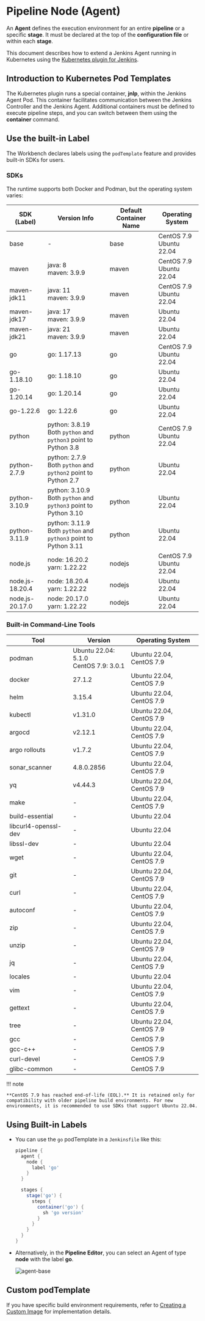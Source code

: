 # Pipeline Node (Agent)

An **Agent** defines the execution environment for an entire **pipeline** or a specific **stage**. It must be declared at the top of the **configuration file** or within each **stage**.

This document describes how to extend a Jenkins Agent running in Kubernetes using the [Kubernetes plugin for Jenkins](https://plugins.jenkins.io/kubernetes/).

## Introduction to Kubernetes Pod Templates

The Kubernetes plugin runs a special container, **jnlp**, within the Jenkins Agent Pod. This container facilitates communication between the Jenkins Controller and the Jenkins Agent. Additional containers must be defined to execute pipeline steps, and you can switch between them using the **container** command.

## Use the built-in Label

The Workbench declares labels using the `podTemplate` feature and provides built-in SDKs for users.

### SDKs

The runtime supports both Docker and Podman, but the operating system varies:

| SDK (Label) | Version Info | Default Container Name | Operating System |
|------------|-------------|----------------------|----------------|
| base | - | base | CentOS 7.9<br />Ubuntu 22.04 |
| maven | java: 8 <br />maven: 3.9.9 | maven | CentOS 7.9<br />Ubuntu 22.04 |
| maven-jdk11 | java: 11 <br />maven: 3.9.9 | maven | CentOS 7.9<br />Ubuntu 22.04 |
| maven-jdk17 | java: 17 <br />maven: 3.9.9 | maven | Ubuntu 22.04 |
| maven-jdk21 | java: 21 <br />maven: 3.9.9 | maven | Ubuntu 22.04 |
| go | go: 1.17.13 | go | CentOS 7.9<br />Ubuntu 22.04 |
| go-1.18.10 | go: 1.18.10 | go | Ubuntu 22.04 |
| go-1.20.14 | go: 1.20.14 | go | Ubuntu 22.04 |
| go-1.22.6 | go: 1.22.6 | go | Ubuntu 22.04 |
| python | python: 3.8.19<br />Both `python` and `python3` point to Python 3.8 | python | CentOS 7.9<br />Ubuntu 22.04 |
| python-2.7.9 | python: 2.7.9<br />Both `python` and `python2` point to Python 2.7 | python | Ubuntu 22.04 |
| python-3.10.9 | python: 3.10.9<br />Both `python` and `python3` point to Python 3.10 | python | Ubuntu 22.04 |
| python-3.11.9 | python: 3.11.9<br />Both `python` and `python3` point to Python 3.11 | python | Ubuntu 22.04 |
| node.js | node: 16.20.2 <br />yarn: 1.22.22 | nodejs | CentOS 7.9<br />Ubuntu 22.04 |
| node.js-18.20.4 | node: 18.20.4 <br />yarn: 1.22.22 | nodejs | Ubuntu 22.04 |
| node.js-20.17.0 | node: 20.17.0 <br />yarn: 1.22.22 | nodejs | Ubuntu 22.04 |

### Built-in Command-Line Tools

| Tool | Version | Operating System |
|------|---------|----------------|
| podman | Ubuntu 22.04: 5.1.0<br />CentOS 7.9: 3.0.1 | Ubuntu 22.04, CentOS 7.9 |
| docker | 27.1.2 | Ubuntu 22.04, CentOS 7.9 |
| helm | 3.15.4 | Ubuntu 22.04, CentOS 7.9 |
| kubectl | v1.31.0 | Ubuntu 22.04, CentOS 7.9 |
| argocd | v2.12.1 | Ubuntu 22.04, CentOS 7.9 |
| argo rollouts | v1.7.2 | Ubuntu 22.04, CentOS 7.9 |
| sonar_scanner | 4.8.0.2856 | Ubuntu 22.04, CentOS 7.9 |
| yq | v4.44.3 | Ubuntu 22.04, CentOS 7.9 |
| make | - | Ubuntu 22.04, CentOS 7.9 |
| build-essential | - | Ubuntu 22.04 |
| libcurl4-openssl-dev | - | Ubuntu 22.04 |
| libssl-dev | - | Ubuntu 22.04 |
| wget | - | Ubuntu 22.04, CentOS 7.9 |
| git | - | Ubuntu 22.04, CentOS 7.9 |
| curl | - | Ubuntu 22.04, CentOS 7.9 |
| autoconf | - | Ubuntu 22.04, CentOS 7.9 |
| zip | - | Ubuntu 22.04, CentOS 7.9 |
| unzip | - | Ubuntu 22.04, CentOS 7.9 |
| jq | - | Ubuntu 22.04, CentOS 7.9 |
| locales | - | Ubuntu 22.04 |
| vim | - | Ubuntu 22.04, CentOS 7.9 |
| gettext | - | Ubuntu 22.04, CentOS 7.9 |
| tree | - | Ubuntu 22.04, CentOS 7.9 |
| gcc | - | CentOS 7.9 |
| gcc-c++ | - | CentOS 7.9 |
| curl-devel | - | CentOS 7.9 |
| glibc-common | - | CentOS 7.9 |

!!! note

    **CentOS 7.9 has reached end-of-life (EOL).** It is retained only for compatibility with older pipeline build environments. For new environments, it is recommended to use SDKs that support Ubuntu 22.04.

## Using Built-in Labels

- You can use the `go` podTemplate in a `Jenkinsfile` like this:

    ```groovy
    pipeline {
      agent {
        node {
          label 'go'
        }
      }

      stages {
        stage('go') {
          steps {
            container('go') {
              sh 'go version'
            }
          }
        }
      }
    }
    ```

- Alternatively, in the **Pipeline Editor**, you can select an Agent of type **node** with the label **go**.

    ![agent-base](https://docs.daocloud.io/daocloud-docs-images/docs/amamba/images/agent-base.jpeg)

## Custom podTemplate

If you have specific build environment requirements, refer to [Creating a Custom Image](../../../quickstart/jenkins-custom.md#_1) for implementation details.
